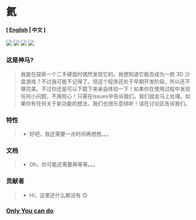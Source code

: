# 氦
#### [ [English](./README.md) | 中文 ]

[![](https://img.shields.io/badge/OS-Linux-%2300BFFF?style=plastic&logo=linux&logoColor=%23FFFFFF)](https://www.linux.org/)
[![](https://img.shields.io/badge/Code-Rust-%2300BFFF?style=plastic&logo=rust&logoColor=%23FFA500)](https://www.rust-lang.org/)
[![](https://img.shields.io/badge/Code-.NET-%2300BFFF?style=plastic&logo=dotnet&logoColor=%23512BD4)](https://dot.net)
![](https://img.shields.io/badge/Shell-Bash-%2300BFFF?style=plastic&logo=gnubash&logoColor=%234EAA25)

### 这是神马?

>我是在探索一个二手硬盘时偶然发现它的。我想知道它能否成为一款 3D 沙盒游戏？不过我可能不记得了。但这个程序还处于早期开发阶段，所以还不够完美。不过你还是可以下载下来亲自体验一下！如果你在使用过程中发现任何小问题，不用担心！只需在Issues中告诉我们，我们就会马上处理。如果你有任何关于新功能的想法，我们也很乐意倾听！请在讨论区告诉我们。
    
### 特性
>- 好吧，我还需要一点时间再想想。。。

### 文档
>- Oh，你可能还需要再等等。。。

### 贡献者
>- Hi，这里还什么都没有 😊

### [Only You can do](https://www.bilibili.com/video/BV1UT42167xb/)